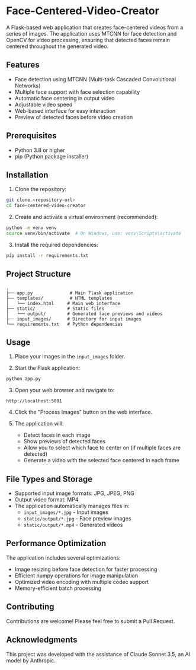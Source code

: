 # Face-Centered-Video-Creator

A Flask-based web application that creates face-centered videos from a series of images. The application uses MTCNN for face detection and OpenCV for video processing, ensuring that detected faces remain centered throughout the generated video.

## Features

- Face detection using MTCNN (Multi-task Cascaded Convolutional Networks)
- Multiple face support with face selection capability
- Automatic face centering in output video
- Adjustable video speed
- Web-based interface for easy interaction
- Preview of detected faces before video creation

## Prerequisites

- Python 3.8 or higher
- pip (Python package installer)

## Installation

1. Clone the repository:
```bash
git clone <repository-url>
cd face-centered-video-creator
```

2. Create and activate a virtual environment (recommended):
```bash
python -m venv venv
source venv/bin/activate  # On Windows, use: venv\Scripts\activate
```

3. Install the required dependencies:
```bash
pip install -r requirements.txt
```

## Project Structure

```
.
├── app.py              # Main Flask application
├── templates/          # HTML templates
│   └── index.html     # Main web interface
├── static/            # Static files
│   └── output/        # Generated face previews and videos
├── input_images/      # Directory for input images
└── requirements.txt   # Python dependencies
```

## Usage

1. Place your images in the `input_images` folder.

2. Start the Flask application:
```bash
python app.py
```

3. Open your web browser and navigate to:
```
http://localhost:5001
```

4. Click the "Process Images" button on the web interface.

5. The application will:
   - Detect faces in each image
   - Show previews of detected faces
   - Allow you to select which face to center on (if multiple faces are detected)
   - Generate a video with the selected face centered in each frame

## File Types and Storage

- Supported input image formats: JPG, JPEG, PNG
- Output video format: MP4
- The application automatically manages files in:
  - `input_images/*.jpg` - Input images
  - `static/output/*.jpg` - Face preview images
  - `static/output/*.mp4` - Generated videos

## Performance Optimization

The application includes several optimizations:
- Image resizing before face detection for faster processing
- Efficient numpy operations for image manipulation
- Optimized video encoding with multiple codec support
- Memory-efficient batch processing

## Contributing

Contributions are welcome! Please feel free to submit a Pull Request.

## Acknowledgments

This project was developed with the assistance of Claude Sonnet 3.5, an AI model by Anthropic.
